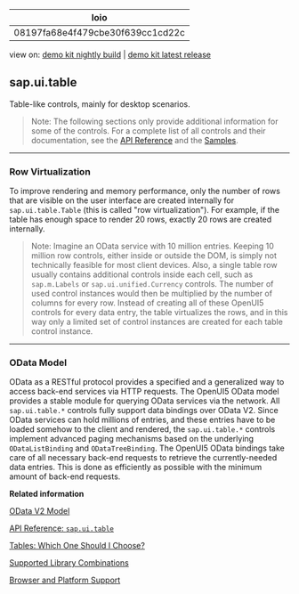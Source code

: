 <!-- loio08197fa68e4f479cbe30f639cc1cd22c -->

| loio |
| -----|
| 08197fa68e4f479cbe30f639cc1cd22c |

<div id="loio">

view on: [demo kit nightly build](https://openui5nightly.hana.ondemand.com/#/topic/08197fa68e4f479cbe30f639cc1cd22c) | [demo kit latest release](https://openui5.hana.ondemand.com/#/topic/08197fa68e4f479cbe30f639cc1cd22c)</div>

## sap.ui.table

Table-like controls, mainly for desktop scenarios.

> Note:
> The following sections only provide additional information for some of the controls. For a complete list of all controls and their documentation, see the [API Reference](https://openui5.hana.ondemand.com/#/api) and the [Samples](https://openui5.hana.ondemand.com/#/controls). 
> 
> 

***

### Row Virtualization

To improve rendering and memory performance, only the number of rows that are visible on the user interface are created internally for `sap.ui.table.Table` \(this is called "row virtualization"\). For example, if the table has enough space to render 20 rows, exactly 20 rows are created internally.

> Note:
> Imagine an OData service with 10 million entries. Keeping 10 million row controls, either inside or outside the DOM, is simply not technically feasible for most client devices. Also, a single table row usually contains additional controls inside each cell, such as `sap.m.Labels` or `sap.ui.unified.Currency` controls. The number of used control instances would then be multiplied by the number of columns for every row. Instead of creating all of these OpenUI5 controls for every data entry, the table virtualizes the rows, and in this way only a limited set of control instances are created for each table control instance.
> 
> 

***

### OData Model

OData as a RESTful protocol provides a specified and a generalized way to access back-end services via HTTP requests. The OpenUI5 OData model provides a stable module for querying OData services via the network. All `sap.ui.table.*` controls fully support data bindings over OData V2. Since OData services can hold millions of entries, and these entries have to be loaded somehow to the client and rendered, the `sap.ui.table.*` controls implement advanced paging mechanisms based on the underlying `ODataListBinding` and `ODataTreeBinding`. The OpenUI5 OData bindings take care of all necessary back-end requests to retrieve the currently-needed data entries. This is done as efficiently as possible with the minimum amount of back-end requests.

**Related information**  


[OData V2 Model](OData_V2_Model_6c47b2b.md#loio6c47b2b39db9404582994070ec3d57a2)

[API Reference: `sap.ui.table`](https://openui5.hana.ondemand.com/#docs/api/symbols/sap.ui.table.html)

[Tables: Which One Should I Choose?](Tables_Which_One_Should_I_Choose_148892f.md)

[Supported Library Combinations](Supported_Library_Combinations_363cd16.md)

[Browser and Platform Support](Browser_and_Platform_Support_74b59ef.md)

